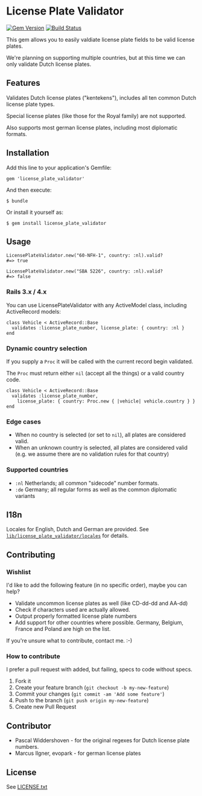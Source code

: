 # License Plate Validator

[![Gem Version](https://badge.fury.io/rb/license_plate_validator.png)](http://badge.fury.io/rb/license_plate_validator)
[![Build Status](https://travis-ci.org/ariejan/license_plate_validator.png?branch=master)](https://travis-ci.org/ariejan/license_plate_validator)

This gem allows you to easily valdiate license plate fields to be valid
license plates.

We're planning on supporting multiple countries, but at this time we can
only validate Dutch license plates.

## Features

Validates Dutch license plates ("kentekens"), includes all ten common Dutch license
plate types. 

Special license plates (like those for the Royal family) are not supported.

Also supports most german license plates, including most diplomatic formats.

## Installation

Add this line to your application's Gemfile:

    gem 'license_plate_validator'

And then execute:

    $ bundle

Or install it yourself as:

    $ gem install license_plate_validator

## Usage

    LicensePlateValidator.new("60-NFH-1", country: :nl).valid?
    #=> true

    LicensePlateValidator.new("SBA 5226", country: :nl).valid?
    #=> false

### Rails 3.x / 4.x

You can use LicensePlateValidator with any ActiveModel class, including 
ActiveRecord models:

    class Vehicle < ActiveRecord::Base
      validates :license_plate_number, license_plate: { country: :nl }
    end

### Dynamic country selection

If you supply a `Proc` it will be called with the current record begin validated.

The `Proc` must return either `nil` (accept all the things) or a valid country code.

    class Vehicle < ActiveRecord::Base
      validates :license_plate_number,
        license_plate: { country: Proc.new { |vehicle| vehicle.country } }
    end

### Edge cases

 * When no country is selected (or set to `nil`), all plates are considered valid.
 * When an unknown country is selected, all plates are considered valid (e.g. we assume there are no validation rules for that country)

### Supported countries

 * `:nl` Netherlands; all common "sidecode" number formats.
 * `:de` Germany; all regular forms as well as the common diplomatic variants

## I18n

Locales for English, Dutch and German are provided. See [`lib/license_plate_validator/locales`](https://github.com/ariejan/license_plate_validator/tree/master/lib/license_plate_validator/locales)
for details.

## Contributing

### Wishlist

I'd like to add the following feature (in no specific order), maybe you can help?

 * Validate uncommon license plates as well (like CD-dd-dd and AA-dd)
 * Check if characters used are actually allowed.
 * Output properly formatted license plate numbers
 * Add support for other countries where possible. Germany, Belgium, France and Poland are high on the list.

If you're unsure what to contribute, contact me. :-)

### How to contribute

I prefer a pull request with added, but failing, specs to code without
specs.

1. Fork it
2. Create your feature branch (`git checkout -b my-new-feature`)
3. Commit your changes (`git commit -am 'Add some feature'`)
4. Push to the branch (`git push origin my-new-feature`)
5. Create new Pull Request

## Contributor

 * Pascal Widdershoven - for the original regexes for Dutch license plate numbers.
 * Marcus Ilgner, evopark - for german license plates

## License

See [LICENSE.txt](https://github.com/ariejan/license_plate_validator/blob/master/LICENSE.txt)
